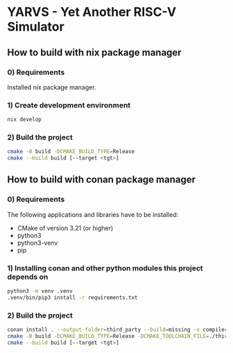 # YARVS - Yet Another RISC-V Simulator

## How to build with nix package manager

### 0) Requirements

Installed nix package manager.

### 1) Create development environment

```bash
nix develop
```

### 2) Build the project

```bash
cmake -B build -DCMAKE_BUILD_TYPE=Release
cmake --build build [--target <tgt>]
```

## How to build with conan package manager

### 0) Requirements

The following applications and libraries have to be installed:

- CMake of version 3.21 (or higher)
- python3
- python3-venv
- pip

### 1) Installing conan and other python modules this project depends on

```bash
python3 -m venv .venv
.venv/bin/pip3 install -r requirements.txt
```

### 2) Build the project

```bash
conan install . --output-folder=third_party --build=missing -s compiler.cppstd=23
cmake -B build -DCMAKE_BUILD_TYPE=Release -DCMAKE_TOOLCHAIN_FILE=./third_party/conan_toolchain.cmake
cmake --build build [--target <tgt>]
```
